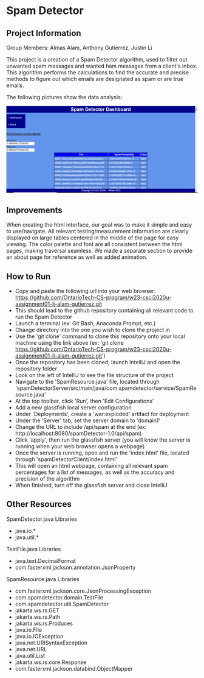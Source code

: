 # Spam Detector

## Project Information
Group Members: Almas Alam, Anthony Gutierrez, Justin Li

This project is a creation of a Spam Detector algorithm, used to filter out unwanted spam messages and wanted ham messages from a client's inbox. This algorithm performs the calculations to find the accurate and precise methods to figure out which emails are designated as spam or are true emails.  

The following pictures show the data analysis:

![](images/image-1.png)

## Improvements 
When creating the html interface, our goal was to make it simple and easy to use/navigate. All relevant testing/measurement information are clearly displayed on large tables centered in the middle of the page for easy viewing. The color palette and font are all consistent between the html pages, making traversal seamless. We made a separate section to provide an about page for reference as well as added animation.

## How to Run
- Copy and paste the following url into your web browser: https://github.com/OntarioTech-CS-program/w23-csci2020u-assignment01-li-alam-gutierrez.git
- This should lead to the github repository containing all relevant code to run the Spam Detector
- Launch a terminal (ex: Git Bash, Anaconda Prompt, etc.)
- Change directory into the one you wish to clone the project in
- Use the 'git clone' command to clone this repository onto your local machine using the link above (ex: 'git clone https://github.com/OntarioTech-CS-program/w23-csci2020u-assignment01-li-alam-gutierrez.git')
- Once the repository has been cloned, launch IntelliJ and open the repository folder
- Look on the left of IntelliJ to see the file structure of the project
- Navigate to the 'SpamResource.java' file, located through 'spamDetectorServer/src/main/java/com.spamdetector/service/SpamResource.java'
- At the top toolbar, click 'Run', then 'Edit Configurations'
- Add a new glassfish local server configuration
- Under 'Deployments', create a 'war:exploded' artifact for deployment
- Under the 'Server' tab, set the server domain to 'domain1'
- Change the URL to include /api/spam at the end (ex: http://localhost:8080/spamDetector-1.0/api/spam)
- Click 'apply', then run the glassfish server (you will know the server is running when your web browser opens a webpage)
- Once the server is running, open and run the 'index.html' file, located through 'spamDetectorClient/index.html'
- This will open an html webpage, containing all relevant spam percentages for a list of messages, as well as the accuracy and precision of the algorithm
- When finished, turn off the glassfish server and close IntelliJ

## Other Resources
SpamDetector.java Libraries
- java.io.*
- java.util.*

TestFile.java Libraries
- java.text.DecimalFormat
- com.fasterxml.jackson.annotation.JsonProperty

SpamResource.java Libraries
- com.fasterxml.jackson.core.JsonProcessingException
- com.spamdetector.domain.TestFile
- com.spamdetector.util.SpamDetector
- jakarta.ws.rs.GET
- jakarta.ws.rs.Path
- jakarta.ws.rs.Produces
- java.io.File
- java.io.IOException
- java.net.URISyntaxException
- java.net.URL
- java.util.List
- jakarta.ws.rs.core.Response
- com.fasterxml.jackson.databind.ObjectMapper
